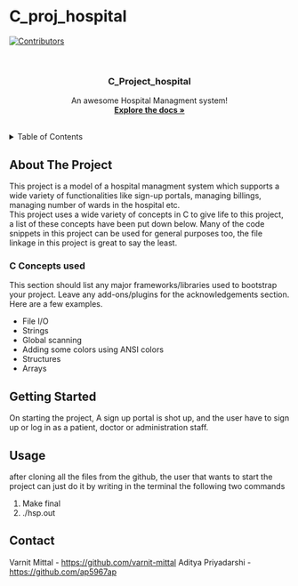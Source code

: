 # C_proj_hospital

[![Contributors][contributors-shield]][contributors-url]

<br />
<div align="center">
  <a href="https://github.com/othneildrew/Best-README-Template">

  </a>

  <h3 align="center">C_Project_hospital</h3>

  <p align="center">
    An awesome Hospital Managment system!
    <br />
    <a href="https://github.com/varnit-mittal/c_final_proj_sem1"><strong>Explore the docs »</strong></a>
    <br />
    <br />
  </p>
</div>



<!-- TABLE OF CONTENTS -->
<details>
  <summary>Table of Contents</summary>
  <ol>
    <li>
      <a href="#about-the-project">About The Project</a>
      <ul>
        <li><a href="#built-with">Built With</a></li>
      </ul>
    </li>
    <li>
      <a href="#getting-started">Getting Started</a>
      <ul>
        <li><a href="#prerequisites">Prerequisites</a></li>
        <li><a href="#installation">Installation</a></li>
      </ul>
    </li>
    <li><a href="#usage">Usage</a></li>
    <li><a href="#roadmap">Roadmap</a></li>
    <li><a href="#contributing">Contributing</a></li>
    <li><a href="#license">License</a></li>
    <li><a href="#contact">Contact</a></li>
    <li><a href="#acknowledgments">Acknowledgments</a></li>
  </ol>
</details>



<!-- ABOUT THE PROJECT -->
## About The Project

This project is a model of a hospital managment system which supports a wide variety of functionalities like sign-up portals, managing billings, managing number of wards in the hospital etc. <br>
This project uses a wide variety of concepts in C to give life to this project, a list of these concepts have been put down below. Many of the code snippets in this project can be used for general purposes too, the file linkage in this project is great to say the least.





### C Concepts used 

This section should list any major frameworks/libraries used to bootstrap your project. Leave any add-ons/plugins for the acknowledgements section. Here are a few examples.

* File I/O
* Strings 
* Global scanning
* Adding some colors using ANSI colors
* Structures 
* Arrays

<!-- GETTING STARTED -->
## Getting Started

On starting the project, A sign up portal is shot up, and the user have to sign up or log in as a patient, doctor or administration staff.

## Usage

after cloning all the files from the github, the user that wants to start the project can just do it by writing in the terminal the following two commands <br>
1. Make final
2. ./hsp.out



<!-- CONTACT -->
## Contact

Varnit Mittal - https://github.com/varnit-mittal
Aditya Priyadarshi - https://github.com/ap5967ap







<!-- MARKDOWN LINKS & IMAGES -->
<!-- https://www.markdownguide.org/basic-syntax/#reference-style-links -->
[contributors-shield]: https://img.shields.io/github/contributors/othneildrew/Best-README-Template.svg?style=for-the-badge
[contributors-url]: https://github.com/othneildrew/Best-README-Template/graphs/contributors
